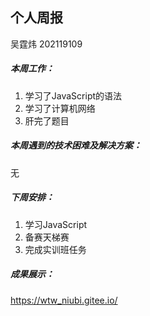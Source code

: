 ## 个人周报

吴霆炜 202119109

##### 本周工作：

1. 学习了JavaScript的语法
2. 学习了计算机网络
3. 肝完了题目

##### 本周遇到的技术困难及解决方案：

无

##### 下周安排：

1. 学习JavaScript
2. 备赛天梯赛
3. 完成实训班任务

##### 成果展示：

https://wtw_niubi.gitee.io/



